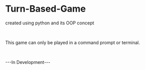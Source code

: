 # Turn-Based-Game

created using python and its OOP concept

<br>

This game can only be played in a command prompt or terminal.

<br>

---In Development---
